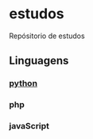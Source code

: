 # estudos
Repósitorio de estudos


## Linguagens
### [python](/python/READEME.md)
### php
### javaScript



